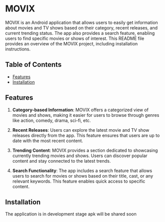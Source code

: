 # MOVIX

MOVIX is an Android application that allows users to easily get information about movies and TV shows based on their category, recent releases, and current trending status. The app also provides a search feature, enabling users to find specific movies or shows of interest. This README file provides an overview of the MOVIX project, including installation instructions.

## Table of Contents

- [Features](#features)
- [Installation](#installation)
<!-- - [Usage](#usage)
- [Contributing](#contributing)
- [License](#license) -->

## Features

1. **Category-based Information**: MOVIX offers a categorized view of movies and shows, making it easier for users to browse through genres like action, comedy, drama, sci-fi, etc.

2. **Recent Releases**: Users can explore the latest movie and TV show releases directly from the app. This feature ensures that users are up to date with the most recent content.

3. **Trending Content**: MOVIX provides a section dedicated to showcasing currently trending movies and shows. Users can discover popular content and stay connected to the latest trends.

4. **Search Functionality**: The app includes a search feature that allows users to search for movies or shows based on their title, cast, or any relevant keywords. This feature enables quick access to specific content.

## Installation
The application is in development stage apk will be shared soon

<!-- To install and run MOVIX on your Android device, please follow these steps:

1. Clone the repository to your local machine using the following command:
   ```
   git clone https://github.com/your-username/MOVIX.git
   ```

2. Open Android Studio.

3. Click on "Open an Existing Project."

4. Navigate to the cloned repository directory and select it.

5. Android Studio will load the project. Wait for the build to finish.

6. Connect your Android device to your computer or set up an emulator.

7. Click on the "Run" button in Android Studio, and select your device/emulator to install and launch MOVIX.

8. Enjoy exploring movies and shows with MOVIX!
 -->
